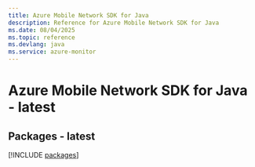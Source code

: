 ```yaml
---
title: Azure Mobile Network SDK for Java
description: Reference for Azure Mobile Network SDK for Java
ms.date: 08/04/2025
ms.topic: reference
ms.devlang: java
ms.service: azure-monitor
---
```

# Azure Mobile Network SDK for Java - latest
## Packages - latest
[!INCLUDE [packages](mobile-network-index.md)]